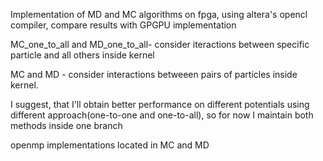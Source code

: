 Implementation of MD and MC algorithms on fpga, using altera's opencl compiler, compare results with GPGPU implementation

MC_one_to_all and MD_one_to_all- consider iteractions between specific particle and all others inside kernel

MC and MD - consider interactions betweeen pairs of particles inside kernel.

I suggest, that I'll obtain better performance on different potentials using different approach(one-to-one and one-to-all), so for now I maintain both methods inside one branch

openmp implementations located in MC and MD
